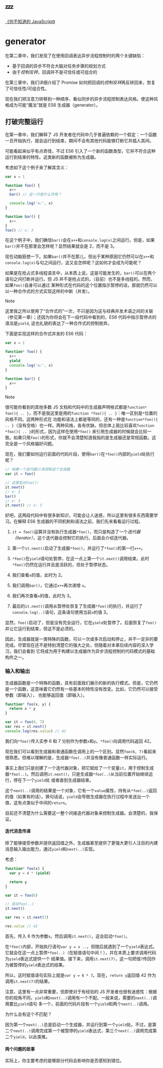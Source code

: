 # :zzz:

[《你不知道的 JavaScript》](https://github.com/ZXheart/You-Dont-Know-JS/blob/1ed-zh-CN/async%20%26%20performance/ch4.md)

# generator

在第二章中，我们发现了在使用回调表达异步流程控制时的两个关键缺陷：

- 基于回调的异步不符合大脑对任务步骤的规划方式
- 由于*控制反转*，回调并不是可信任或可组合的

在第三章中，我们详细介绍了 Promise 如何把回调的*控制反转*再反转回来，恢复了可信任性/可组合性。

现在我们把注意力转移到一种顺序、看似同步的异步流程控制表达风格。使这种风格成为可能“魔法”就是 ES6 生成器（generator）。

## 打破完整运行

在第一章中，我们解释了 JS 开发者在代码中几乎普遍依赖的一个假定：一个函数一旦开始执行，就会运行到结束，期间不会有其他代码能够打断它并插入其间。

可能看起来似乎有点奇怪，不过 ES6 引入了一个新的函数类型，它并不符合这种运行到结束的特性。这类新的函数被称为生成器。

考虑如下这个例子来了解其含义：

```javascript
var x = 1

function foo() {
  x++
  bar() // 这一行是什么作用？

  console.log('x:', x)
}

function bar() {
  x++
}
foo() // x: 3
```

在这个例子中，我们确信`bar()`会在`x++`和`console.log(x)`之间运行。但是，如果`bar()`并不在那里会怎样呢？显然结果就会是 2，而不是 3。

现在动脑筋想一下。如果`bar()`并不在那儿，但出于某种原因它仍然可以在`x++`和`console.log(x)`与句之间运行，这又会怎样呢？这如何才会成为可能呢？

如果是在抢占式多线程语言中，从本质上说，这是可能发生的，`bar()`可以在两个语句之间打断并运行。但 JS 并不是抢占式的，（目前）也不是多线程的。然而，如果`foo()`自身可以通过
某种形式在代码的这个位置指示暂停的话，那就仍然可以以一种合作式的方式实现这样的中断（并发）。

> [!NOTE]
> 这里我之所以使用了“合作式的”一次，不只是因为这与经典并发术语之间的关联（参见第一章）；还因为你将会在下一段代码中看到的，ES6 代码中指示暂停点的语法是`yield`,
> 这也礼貌的表达了一种合作式的控制放弃。

下面是实现这样的合作式并发的 ES6 代码：

```javascript
var x = 1

function* foo() {
  x++
  yield
  console.log('x:', x)
}

function bar() {
  x++
}
```

> [!NOTE]
> 很可能你看到的其他多数 JS 文档和代码中的生成器声明格式都是`function* foo(){ .. }`，而不是我这里是用的`function *foo(){ .. }`：唯一区别是`*`位置的风格不同。这两种形式在
> 功能和语法上都是等同的，还有一种是`function*foo(){ .. }`（没有空格）也一样。两种风格，各有优缺，但总体上我比较喜欢`function *foo(){ .. }`的形式，因为这样在使用`*foo()`
> 来引用生成器的时候就会比较一致。如果只用`foo()`的形式，你就不会清楚知道我指的是生成器还是常规函数。这完全是一个风格偏好问题。

现在，我们要如何运行前面的代码片段，使得`bar()`在`*foo()`内部的`yield`处执行呢？

```javascript
// 构建一个迭代器it来控制这个生成器
var it = foo()

// 这里启动foo()!
it.next()
// x: 2
bar()
// x: 3
it.next() // x: 3
```

好吧，这两段代码中有很多新知识，可能会让人迷惑，所以这里有很多东西需要学习。在解释 ES6 生成器的不同机制和语法之前，我们先来看看运行过程。

1. `it = foo()`运算并没有执行生成器`*foo()`，而只是构造了一个*迭代器（iterator）*，这个迭代器会控制它的执行。后面会介绍迭代器。

2. 第一个`it.next()`启动了生成器`*foo()`，并运行了`*foo()`的第一行`x++`。

3. `*foo()`在`yield`语句处暂停，在这一点上第一个`it.next()`调用结束。此时`*foo()`仍然在运行并且是活跃的，但处于暂停状态。

4. 我们查看`x`的值，此时为 2。

5. 我们调用`bar()`，它通过`x++`再次递增 `x`。

6. 我们再次查看`x`的值，此时为 3。

7. 最后的`it.next()`调用从暂停处恢复了生成器`*foo()`的执行，并运行了`console.log(..)`语句，这条语句使用当前`x`的值 3。

显然，`foo()`启动了，但是没有完全运行，它在`yield`处暂停了。后面恢复了`foo()`并让它运行到结束，但这不是必须的。

因此，生成器就是一类特殊的函数，可以一次或多次启动和停止，并不一定非的要完成。尽管现在还不是特别清楚它的强大之处，但随着对本章后续内容的深入学习，我们会看到
它将成为用于构建以生成器作为异步流程控制的代码模式的基础构件之一。

### 输入和输出

生成器函数是一个特殊的函数，具有前面我们展示的新的执行模式。但是，它仍然是一个函数，这意味着它仍然有一些基本的特性没有改变。比如，它仍然可以接受参数（即输入），
也能够返回值（即输入）。

```javascript
function* foo(x, y) {
  return x * y
}

var it = foo(6, 7)
var res = it.next()
console.log(res.value) // 42
```

我们向`*foo()`传入实参 6 和 7 分别作为参数`x`和`y`。`*foo()`向调用代码返回 42。

现在我们可以看到生成器和普通函数在调用上的一个区别。显然`foo(6, 7)`看起来很熟悉。但难以理解的是，生成器`*foo(..)`并没有像普通函数一样实际运行。

事实上我们只是创建了一个迭代器对象，把它赋给了一个变量`it`，用于控制生成器`*foo(..)`。然后调用`it.next()`，只是生成器`*foo(..)`从当前位置开始继续运行，停在下一个`yield`处
或者直到生成器结束。

这个`next(..)`调用的结果是一个对象，它有一个`value`属性，持有从`*foo(..)`返回的值（如果有的话）。换句话说，`yield`会导致生成器在执行过程中发送出一个值，这有点类似于中间的`return`。

目前还不清楚为什么需要这一整个间接迭代器对象来控制生成器。会清楚的，我保证。

#### 迭代消息传递

除了能够接受参数并提供返回值之外，生成器甚至提供了更强大更引人注目的内建消息输入输出能力，通过`yield`和`next(..)`实现。

考虑：

```javascript
function* foo(x) {
  var y = x * (yield)

  return y
}

var it = foo(6)

// 启动foo(..)
it.next()

var res = it.next(7)

res.value // 42
```

首先，传入 6 作为参数`x`。然后调用`it.next()`，这会启动`*foo()`。

在`*foo()`内部，开始执行语句`var y = x ..`，但随后就遇到了一个`yield`表达式。它就会在这一点上暂停`*foo(..)`（在赋值语句中间！），并在本质上要求调用代码为`yield`表达式提供一个
结果值。接下来，调用`it.next(7)`，这一句把值`7`传回作为被暂停的`yield`表达式的结果。

所以，这时赋值语句实际上就是`var y = 6 * 7`。现在，`return y`返回值 42 作为调用`it.next(7)`的结果。

注意，这里有一点非常重要，但即使对于有经验的 JS 开发者也很有迷惑性：根据你的视角不同，`yield`和`next(..)`调用有一个不配。一般来说，需要的`next(..)`调用要比`yield`语句
多一个，前面的代码片段有一个`yield`和两个`next(..)`调用。

为什么会有这个不匹配？

因为第一个`next(..)`总是启动一个生成器，并运行到第一个`yield`处。不过，是第二个`next(..)`调用完成第一个被暂停的`yield`表达式，第三个`next(..)`调用完成第二个`yield`，以此类推。

#### 两个问题的故事

实际上，你主要考虑的是哪部分代码会影响你是否感知到错位。
